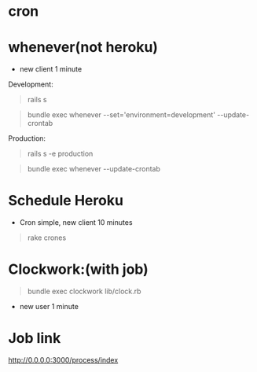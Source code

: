cron
====


whenever(not heroku)
========

* new client 1 minute

Development:
> rails s

> bundle exec whenever --set='environment=development' --update-crontab

Production:
> rails s -e production

> bundle exec whenever --update-crontab


Schedule Heroku
================

  * Cron simple, new client  10 minutes

  > rake crones


Clockwork:(with job)
==========

> bundle exec clockwork lib/clock.rb

* new user 1 minute


Job link
==========
http://0.0.0.0:3000/process/index
